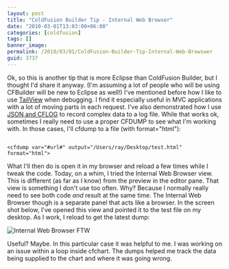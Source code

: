 ```yaml
---
layout: post
title: "ColdFusion Builder Tip - Internal Web Browser"
date: "2010-03-01T13:03:00+06:00"
categories: [coldfusion]
tags: []
banner_image: 
permalink: /2010/03/01/ColdFusion-Builder-Tip-Internal-Web-Browswer
guid: 3737
---
```


Ok, so this is another tip that is more Eclipse than ColdFusion Builder, but I thought I'd share it anyway. (I'm assuming a lot of people who will be using CFBuilder will be new to Eclipse as well!) I've mentioned before how I like to use <a href="http://www.raymondcamden.com/index.cfm/2009/11/25/Quick-TailView-Tip">TailView</a> when debugging. I find it especially useful in MVC applications with a lot of moving parts in each request. I've also demonstrated how I use <a href="http://www.coldfusionjedi.com/index.cfm/2009/11/19/Quick-Tip--CFLOG-and-JSON">JSON and CFLOG</a> to record complex data to a log file. While that works ok, sometimes I really need to use a proper CFDUMP to see what I'm working with. In those cases, I'll cfdump to a file (with format="html"):
<p/>
<code>
&lt;cfdump var="#url#" output="/Users/ray/Desktop/test.html" format="html"&gt;
</code>
<p/>
What I'll then do is open it in my browser and reload a few times while I tweak the code. Today, on a whim, I tried the Internal Web Browser view. This is different (as far as I know) from the preview in the editor pane. That view is something I don't use too often. Why? Because I normally really need to see both code <i>and</i> result at the same time. The Internal Web Browser though is a separate panel that acts like a browser. In the screen shot below, I've opened this view and pointed it to the test file on my desktop. As I work, I reload to get the latest dump:
<p/>
<img src="https://static.raymondcamden.com/images/cfjedi/cfbweb.png" title="Internal Web Browser FTW" />
<p/>
Useful? Maybe. In this particular case it was helpful to me. I was working on an issue within a loop inside cfchart. The dumps helped me track the data being supplied to the chart and where it was going wrong.